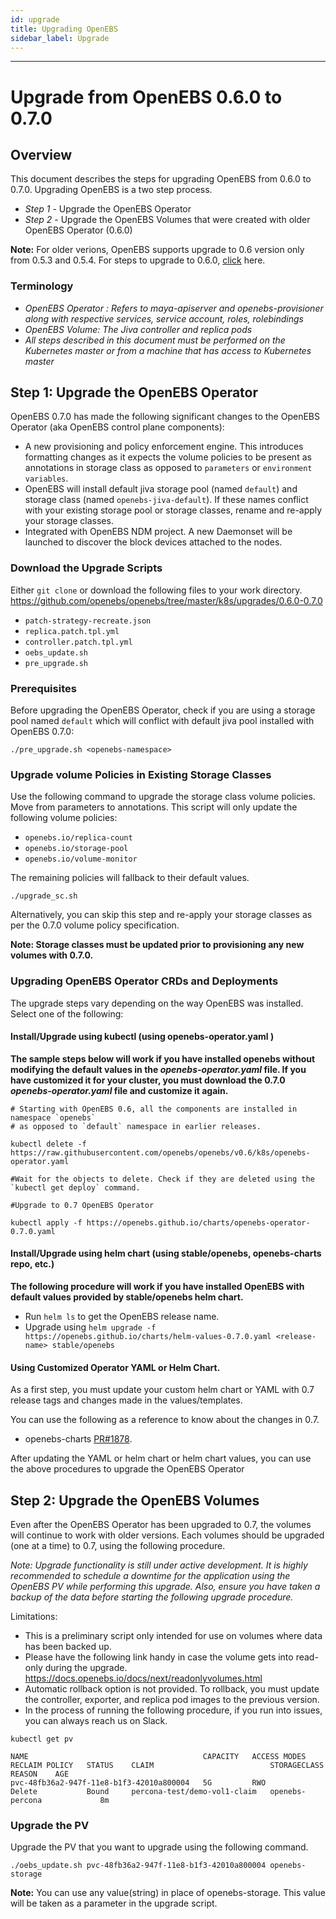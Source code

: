 ```yaml
---
id: upgrade
title: Upgrading OpenEBS
sidebar_label: Upgrade
---
```


------

# Upgrade from OpenEBS 0.6.0 to 0.7.0

## Overview

This document describes the steps for upgrading OpenEBS from 0.6.0 to 0.7.0. Upgrading OpenEBS is a two step process.
- *Step 1* - Upgrade the OpenEBS Operator
- *Step 2* - Upgrade the OpenEBS Volumes that were created with older OpenEBS Operator (0.6.0)

**Note:**
For older verions, OpenEBS supports upgrade to 0.6 version only from 0.5.3 and 0.5.4. For steps to upgrade to 0.6.0, [click](https://v06-docs.openebs.io/docs/next/upgrade.html) here.

### Terminology

- *OpenEBS Operator : Refers to maya-apiserver and openebs-provisioner along with respective services, service account, roles, rolebindings*
- *OpenEBS Volume: The Jiva controller and replica pods*
- *All steps described in this document must be performed on the Kubernetes master or from a machine that has access to Kubernetes master*

## Step 1: Upgrade the OpenEBS Operator

OpenEBS 0.7.0 has made the following significant changes to the OpenEBS Operator (aka OpenEBS control plane components):
- A new provisioning and policy enforcement engine. This introduces formatting changes as it expects the volume policies to be present as annotations in storage class as opposed to `parameters` or `environment variables`.
- OpenEBS will install default jiva storage pool (named `default`) and storage class (named `openebs-jiva-default`). If these names conflict with your existing storage pool or storage classes, rename and re-apply your storage classes.
- Integrated with OpenEBS NDM project. A new Daemonset will be launched to discover the block devices attached to the nodes.

### Download the Upgrade Scripts

Either `git clone` or download the following files to your work directory.
https://github.com/openebs/openebs/tree/master/k8s/upgrades/0.6.0-0.7.0
- `patch-strategy-recreate.json`
- `replica.patch.tpl.yml`
- `controller.patch.tpl.yml`
- `oebs_update.sh`
- `pre_upgrade.sh`

### Prerequisites

Before upgrading the OpenEBS Operator, check if you are using a storage pool named `default` which will conflict with default jiva pool installed with OpenEBS 0.7.0:

```
./pre_upgrade.sh <openebs-namespace>
```

### Upgrade volume Policies in Existing Storage Classes

Use the following command to upgrade the storage class volume policies. Move from parameters to annotations. This script will only update the following volume policies:

- `openebs.io/replica-count`
- `openebs.io/storage-pool`
- `openebs.io/volume-monitor`

The remaining policies will fallback to their default values.

```
./upgrade_sc.sh
```

Alternatively, you can skip this step and re-apply your storage classes as per the 0.7.0 volume policy specification.

**Note: Storage classes must be updated prior to provisioning any new volumes with 0.7.0.**

### Upgrading OpenEBS Operator CRDs and Deployments

The upgrade steps vary depending on the way OpenEBS was installed. Select one of the following:

#### Install/Upgrade using kubectl (using openebs-operator.yaml )

**The sample steps below will work if you have installed openebs without modifying the default values in the *openebs-operator.yaml* file. If you have customized it for your cluster, you must download the 0.7.0 *openebs-operator.yaml* file and customize it again.**

```
# Starting with OpenEBS 0.6, all the components are installed in namespace `openebs`
# as opposed to `default` namespace in earlier releases.

kubectl delete -f https://raw.githubusercontent.com/openebs/openebs/v0.6/k8s/openebs-operator.yaml

#Wait for the objects to delete. Check if they are deleted using the `kubectl get deploy` command.

#Upgrade to 0.7 OpenEBS Operator

kubectl apply -f https://openebs.github.io/charts/openebs-operator-0.7.0.yaml
```

#### Install/Upgrade using helm chart (using stable/openebs, openebs-charts repo, etc.)

**The following procedure will work if you have installed OpenEBS with default values provided by stable/openebs helm chart.**

- Run `helm ls` to get the OpenEBS release name.
- Upgrade using `helm upgrade -f https://openebs.github.io/charts/helm-values-0.7.0.yaml <release-name> stable/openebs`

#### Using Customized Operator YAML or Helm Chart.

As a first step, you must update your custom helm chart or YAML with 0.7 release tags and changes made in the values/templates.

You can use the following as a reference to know about the changes in 0.7.
- openebs-charts [PR#1878](https://github.com/openebs/openebs/pull/1878).

After updating the YAML or helm chart or helm chart values, you can use the above procedures to upgrade the OpenEBS Operator

## Step 2: Upgrade the OpenEBS Volumes

Even after the OpenEBS Operator has been upgraded to 0.7, the volumes will continue to work with older versions. Each volumes should be upgraded (one at a time) to 0.7, using the following procedure.

*Note: Upgrade functionality is still under active development. It is highly recommended to schedule a downtime for the application using the OpenEBS PV while performing this upgrade. Also, ensure you have taken a backup of the data before starting the following upgrade procedure.*

Limitations:
- This is a preliminary script only intended for use on volumes where data has been backed up.
- Please have the following link handy in case the volume gets into read-only during the upgrade.
  https://docs.openebs.io/docs/next/readonlyvolumes.html
- Automatic rollback option is not provided. To rollback, you must update the controller, exporter, and replica pod images to the previous version.
- In the process of running the following procedure, if you run into issues, you can always reach us on Slack.


```
kubectl get pv
```

```
NAME                                       CAPACITY   ACCESS MODES   RECLAIM POLICY   STATUS    CLAIM                          STORAGECLASS      REASON    AGE
pvc-48fb36a2-947f-11e8-b1f3-42010a800004   5G         RWO            Delete           Bound     percona-test/demo-vol1-claim   openebs-percona             8m
```

### Upgrade the PV

 Upgrade the PV that you want to upgrade using the following command.

```
./oebs_update.sh pvc-48fb36a2-947f-11e8-b1f3-42010a800004 openebs-storage
```

**Note:** You can use any value(string) in place of openebs-storage. This value will be taken as a parameter in the upgrade script.


<!-- Hotjar Tracking Code for https://docs.openebs.io -->
<script>
   (function(h,o,t,j,a,r){
       h.hj=h.hj||function(){(h.hj.q=h.hj.q||[]).push(arguments)};
       h._hjSettings={hjid:785693,hjsv:6};
       a=o.getElementsByTagName('head')[0];
       r=o.createElement('script');r.async=1;
       r.src=t+h._hjSettings.hjid+j+h._hjSettings.hjsv;
       a.appendChild(r);
   })(window,document,'https://static.hotjar.com/c/hotjar-','.js?sv=');
</script>
